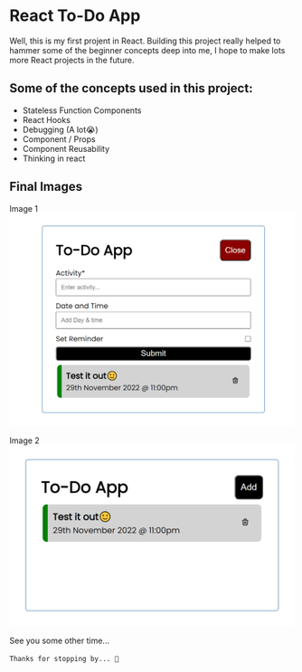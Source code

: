 # React To-Do App

Well, this is my first projent in React. Building this project really helped to hammer some of the beginner concepts deep into me, I hope to make lots more React projects in the future.

## Some of the concepts used in this project:
- Stateless Function Components
- React Hooks
- Debugging (A lot😭)
- Component / Props
- Component Reusability
- Thinking in react

## Final Images

Image 1 ![Image 1](https://github.com/B-uchi/react-todo-app/blob/main/screenshots/screenshot_2.png "Screenshot 1")

Image 2 ![Image 2](https://github.com/B-uchi/react-todo-app/blob/main/screenshots/screenshot_1.png "Screenshot 2")


See you some other time...

`Thanks for stopping by... 🙂`
